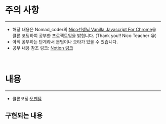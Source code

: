 # 주의 사항
---
- 해당 내용은 Nomad_coder의 [Nico선생님 Vanilla Javascript For Chrome](https://nomadcoders.co/javascript-for-beginners/lobby)을 클론 코딩하여 공부한 프로젝트임을 밝힙니다. (Thank you!! Nico Teacher 😀)
- 아직 공부하는 단계라서 문법이나 오타가 있을 수 있습니다.
- 공부 내용 참조 링크: [Notion 링크](https://ideal-jitae.notion.site/VanillaJS_Chrome-59b3a4780af54054ad03a0436d853022)

<br>

# 내용
---
- 클론코딩:[모멘텀](https://chrome.google.com/webstore/detail/momentum/laookkfknpbbblfpciffpaejjkokdgca?hl=ko)

## 구현되는 내용

